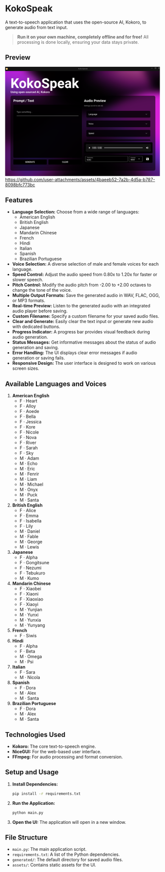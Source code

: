 # KokoSpeak

A text-to-speech application that uses the open-source AI, Kokoro, to generate audio from text input.

> **Run it on your own machine, completely offline and for free!** All processing is done locally, ensuring your data stays private.

## Preview

![KokoSpeak Thumbnail](assets/thumbnail.png)
https://github.com/user-attachments/assets/4baeeb52-7a2b-4d5a-b787-8098bfc773bc

## Features

- **Language Selection:** Choose from a wide range of languages:
  - American English
  - British English
  - Japanese
  - Mandarin Chinese
  - French
  - Hindi
  - Italian
  - Spanish
  - Brazilian Portuguese
- **Voice Selection:** A diverse selection of male and female voices for each language.
- **Speed Control:** Adjust the audio speed from 0.80x to 1.20x for faster or slower speech.
- **Pitch Control:** Modify the audio pitch from -2.00 to +2.00 octaves to change the tone of the voice.
- **Multiple Output Formats:** Save the generated audio in WAV, FLAC, OGG, or MP3 formats.
- **Real-time Preview:** Listen to the generated audio with an integrated audio player before saving.
- **Custom Filename:** Specify a custom filename for your saved audio files.
- **Clear and Generate:** Easily clear the text input or generate new audio with dedicated buttons.
- **Progress Indicator:** A progress bar provides visual feedback during audio generation.
- **Status Messages:** Get informative messages about the status of audio generation and saving.
- **Error Handling:** The UI displays clear error messages if audio generation or saving fails.
- **Responsive Design:** The user interface is designed to work on various screen sizes.

## Available Languages and Voices

1.  **American English**
    - F · Heart
    - F · Alloy
    - F · Aoede
    - F · Bella
    - F · Jessica
    - F · Kore
    - F · Nicole
    - F · Nova
    - F · River
    - F · Sarah
    - F · Sky
    - M · Adam
    - M · Echo
    - M · Eric
    - M · Fenrir
    - M · Liam
    - M · Michael
    - M · Onyx
    - M · Puck
    - M · Santa
2.  **British English**
    - F · Alice
    - F · Emma
    - F · Isabella
    - F · Lily
    - M · Daniel
    - M · Fable
    - M · George
    - M · Lewis
3.  **Japanese**
    - F · Alpha
    - F · Gongitsune
    - F · Nezumi
    - F · Tebukuro
    - M · Kumo
4.  **Mandarin Chinese**
    - F · Xiaobei
    - F · Xiaoni
    - F · Xiaoxiao
    - F · Xiaoyi
    - M · Yunjian
    - M · Yunxi
    - M · Yunxia
    - M · Yunyang
5.  **French**
    - F · Siwis
6.  **Hindi**
    - F · Alpha
    - F · Beta
    - M · Omega
    - M · Psi
7.  **Italian**
    - F · Sara
    - M · Nicola
8.  **Spanish**
    - F · Dora
    - M · Alex
    - M · Santa
9.  **Brazilian Portuguese**
    - F · Dora
    - M · Alex
    - M · Santa

## Technologies Used

- **Kokoro:** The core text-to-speech engine.
- **NiceGUI:** For the web-based user interface.
- **FFmpeg:** For audio processing and format conversion.

## Setup and Usage

1.  **Install Dependencies:**

    ```bash
    pip install -r requirements.txt
    ```

2.  **Run the Application:**

    ```bash
    python main.py
    ```

3.  **Open the UI:**
    The application will open in a new window.

## File Structure

- `main.py`: The main application script.
- `requirements.txt`: A list of the Python dependencies.
- `generated/`: The default directory for saved audio files.
- `assets/`: Contains static assets for the UI.
